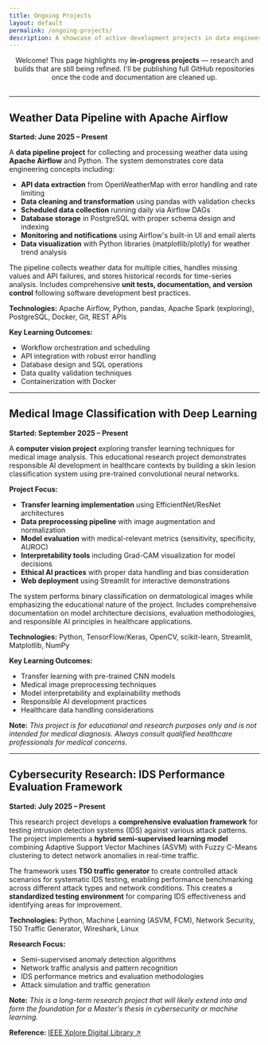 ```yaml
---
title: Ongoing Projects
layout: default
permalink: /ongoing-projects/
description: A showcase of active development projects in data engineering, machine learning, and cybersecurity
---
```

<div style="text-align: center; margin-bottom: 30px;">
  <p>
    Welcome! This page highlights my <strong>in-progress projects</strong> — research and builds that are still being refined.  
    I'll be publishing full GitHub repositories once the code and documentation are cleaned up.  
  </p>
</div>

---

## Weather Data Pipeline with Apache Airflow
**Started: June 2025 – Present**

A **data pipeline project** for collecting and processing weather data using **Apache Airflow** and Python. The system demonstrates core data engineering concepts including:

- **API data extraction** from OpenWeatherMap with error handling and rate limiting
- **Data cleaning and transformation** using pandas with validation checks  
- **Scheduled data collection** running daily via Airflow DAGs
- **Database storage** in PostgreSQL with proper schema design and indexing
- **Monitoring and notifications** using Airflow's built-in UI and email alerts
- **Data visualization** with Python libraries (matplotlib/plotly) for weather trend analysis

The pipeline collects weather data for multiple cities, handles missing values and API failures, and stores historical records for time-series analysis. Includes comprehensive **unit tests, documentation, and version control** following software development best practices.

**Technologies:** Apache Airflow, Python, pandas, Apache Spark (exploring), PostgreSQL, Docker, Git, REST APIs

**Key Learning Outcomes:**
- Workflow orchestration and scheduling
- API integration with robust error handling
- Database design and SQL operations
- Data quality validation techniques
- Containerization with Docker

---

## Medical Image Classification with Deep Learning
**Started: September 2025 – Present**

A **computer vision project** exploring transfer learning techniques for medical image analysis. This educational research project demonstrates responsible AI development in healthcare contexts by building a skin lesion classification system using pre-trained convolutional neural networks.

**Project Focus:**
- **Transfer learning implementation** using EfficientNet/ResNet architectures
- **Data preprocessing pipeline** with image augmentation and normalization
- **Model evaluation** with medical-relevant metrics (sensitivity, specificity, AUROC)
- **Interpretability tools** including Grad-CAM visualization for model decisions
- **Ethical AI practices** with proper data handling and bias consideration
- **Web deployment** using Streamlit for interactive demonstrations

The system performs binary classification on dermatological images while emphasizing the educational nature of the project. Includes comprehensive documentation on model architecture decisions, evaluation methodologies, and responsible AI principles in healthcare applications.

**Technologies:** Python, TensorFlow/Keras, OpenCV, scikit-learn, Streamlit, Matplotlib, NumPy

**Key Learning Outcomes:**
- Transfer learning with pre-trained CNN models
- Medical image preprocessing techniques
- Model interpretability and explainability methods
- Responsible AI development practices
- Healthcare data handling considerations

**Note:** *This project is for educational and research purposes only and is not intended for medical diagnosis. Always consult qualified healthcare professionals for medical concerns.*

---

## Cybersecurity Research: IDS Performance Evaluation Framework
**Started: July 2025 – Present**

This research project develops a **comprehensive evaluation framework** for testing intrusion detection systems (IDS) against various attack patterns. The project implements a **hybrid semi-supervised learning model** combining Adaptive Support Vector Machines (ASVM) with Fuzzy C-Means clustering to detect network anomalies in real-time traffic.

The framework uses **T50 traffic generator** to create controlled attack scenarios for systematic IDS testing, enabling performance benchmarking across different attack types and network conditions. This creates a **standardized testing environment** for comparing IDS effectiveness and identifying areas for improvement.

**Technologies:** Python, Machine Learning (ASVM, FCM), Network Security, T50 Traffic Generator, Wireshark, Linux

**Research Focus:**
- Semi-supervised anomaly detection algorithms
- Network traffic analysis and pattern recognition
- IDS performance metrics and evaluation methodologies
- Attack simulation and traffic generation

**Note:** *This is a long-term research project that will likely extend into and form the foundation for a Master's thesis in cybersecurity or machine learning.*

**Reference:** [IEEE Xplore Digital Library ↗](https://ieeexplore.ieee.org/document/8058397/)
